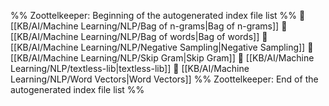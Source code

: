 %% Zoottelkeeper: Beginning of the autogenerated index file list  %%
📄 [[KB/AI/Machine Learning/NLP/Bag of n-grams|Bag of n-grams]]
📄 [[KB/AI/Machine Learning/NLP/Bag of words|Bag of words]]
📄 [[KB/AI/Machine Learning/NLP/Negative Sampling|Negative Sampling]]
📄 [[KB/AI/Machine Learning/NLP/Skip Gram|Skip Gram]]
📄 [[KB/AI/Machine Learning/NLP/textless-lib|textless-lib]]
📄 [[KB/AI/Machine Learning/NLP/Word Vectors|Word Vectors]]
%% Zoottelkeeper: End of the autogenerated index file list  %%
